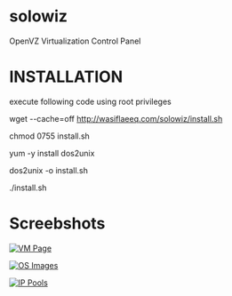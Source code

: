 # solowiz
OpenVZ Virtualization Control Panel




INSTALLATION
==========================================
execute following code using root privileges

wget --cache=off http://wasiflaeeq.com/solowiz/install.sh

chmod 0755 install.sh

yum -y install dos2unix

dos2unix -o install.sh

./install.sh


Screebshots
==========================================

[![VM Page](http://i.imgur.com/K6FuHlS.png)](http://i.imgur.com/K6FuHlS.png "VM Page")


[![OS Images](http://i.imgur.com/FB5JkS2.png)](http://i.imgur.com/FB5JkS2.png "OS")


[![IP Pools](http://i.imgur.com/NNMgwS6.png)](http://i.imgur.com/NNMgwS6.png "IP Pools")
